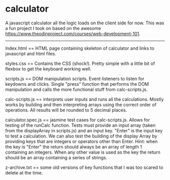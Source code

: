 # calculator
A javascript calculator all the logic loads on the client side for now. This was a fun project I took on based on the awesome https://www.theodinproject.com/courses/web-development-101.

---------------

Index.html == HTML page containing skeleton of calculator and links to javascript and html files. 

styles.css == Contains the CSS (shock!). Pretty simple with a little bit of flexbox to get the keyboard working well.

scripts.js == DOM manipulation scripts. Event listeners to listen for keydowns and clicks. Single "press" function that performs the DOM manipulation and calls the more functional stuff from calc-scripts.js. 

calc-scripts.js == interprets user inputs and runs all the calculations. Mostly works by building and then interpreting arrays using the correct order of operations. All results will be rounded to 5 decimal places. 

calculator.spec.js == jasmine test cases for calc-scripts.js. Allows for testing of the runCalc function. Tests must provide an input array (taken from the displayArray in scripts.js) and an input key. "Enter" is the input key to test a calculation. We can also test the building of the display Array by providing keys that are integers or operators other than Enter. 
Hint: when the key is "Enter" the return should always be an array of length 1 containing an integers. When any other value is used as the key the return should be an array containing a series of strings. 

z-archive.txt == some old versions of key functions that I was too scared to delete at the time.

